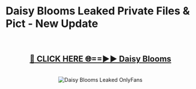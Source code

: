# Daisy Blooms Leaked Private Files & Pict - New Update
<br>
<div align="center">
<h2><a href="https://mediafilles.blogspot.com/?title=Daisy_Blooms" rel="nofollow">🔴 CLICK HERE 🌐==►► Daisy Blooms</a></h2>
<br>
<a href="https://mediafilles.blogspot.com/?title=Daisy_Blooms" rel="nofollow" data-target="animated-image.originalLink"><img src="https://i.ibb.co.com/WyWwxjT/player-gif2.gif" alt="Daisy Blooms Leaked OnlyFans" style="max-width: 100%; display: inline-block;" data-target="animated-image.originalImage"></a>
</div>
<br>